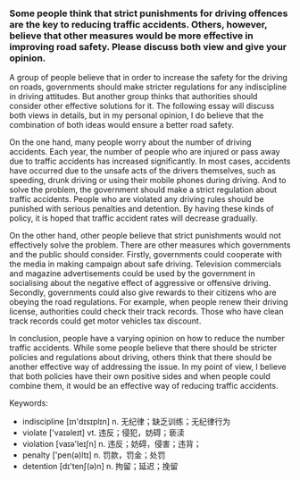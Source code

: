 ### Some people think that strict punishments for driving offences are the key to reducing traffic accidents. Others, however, believe that other measures would be more effective in improving road safety. Please discuss both view and give your opinion.

A group of people believe that in order to increase the safety for the driving on roads, governments should make stricter regulations for any indiscipline in driving attitudes. But another group thinks that authorities should consider other effective solutions for it. The following essay will discuss both views in details, but in my personal opinion, I do believe that the combination of both ideas would ensure a better road safety.

On the one hand, many people worry about the number of driving accidents. Each year, the number of people who are injured or pass away due to traffic accidents has increased significantly. In most cases, accidents have occurred due to the unsafe acts of the drivers themselves, such as speeding,  drunk driving or using their mobile phones during driving. And to solve the problem, the government should make a strict regulation about traffic accidents. People who are violated any driving rules should be punished with serious penalties and detention. By having these kinds of policy, it is hoped that traffic accident rates will decrease gradually.

On the other hand, other people believe that strict punishments would not effectively solve the problem. There are other measures which governments and the public should consider. Firstly, governments could cooperate with the media in making campaign about safe driving. Television commercials and magazine advertisements could be used by the government in socialising about the negative effect of aggressive or offensive driving. Secondly, governments could also give rewards to their citizens who are obeying the road regulations. For example, when people renew their driving license, authorities could check their track records. Those who have clean track records could get motor vehicles tax discount.

In conclusion, people have a varying opinion on how to reduce the number traffic accidents. While some people believe that there should be stricter policies and regulations about driving, others think that there should be another effective way of addressing the issue. In my point of view, I believe that both policies have their own positive sides and when people could combine them, it would be an effective way of reducing traffic accidents.


Keywords:
- indiscipline [ɪn'dɪsɪplɪn] n. 无纪律；缺乏训练；无纪律行为
- violate  ['vaɪəleɪt] vt. 违反；侵犯，妨碍；亵渎
- violation [vaɪə'leɪʃn] n. 违反；妨碍，侵害；违背；
- penalty  ['pen(ə)ltɪ] n. 罚款，罚金；处罚
- detention [dɪ'tenʃ(ə)n] n. 拘留；延迟；挽留
